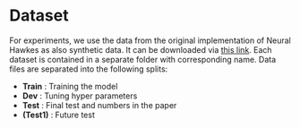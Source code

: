 # Dataset
For experiments, we use the data from the original implementation of Neural Hawkes as also synthetic data.
It can be downloaded via [this link](https://www.dropbox.com/s/bu02lcs3wcmh5zk/data.zip?dl=0).
Each dataset is contained in a separate folder with corresponding name. 
Data files are separated into the following splits:
* **Train** : Training the model
* **Dev** : Tuning hyper parameters
* **Test** : Final test and numbers in the paper
* **(Test1)** : Future test
